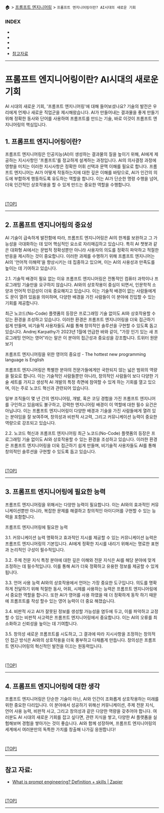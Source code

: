 🏠 > [프롬프트 엔지니어링](../) > `프롬프트 엔지니어링이란? AI시대의 새로운 기회`

### INDEX

- []()
- []()
- []()
- []()
- [참고자료](#참고자료) 

---
# 프롬프트 엔지니어링이란? AI시대의 새로운 기회
AI 시대의 새로운 기회, '프롬프트 엔지니어링'에 대해 들어보셨나요? 기술의 발전은 우리에게 언제나 새로운 직업군을 제시해왔습니다. AI가 만들어내는 결과물을 좋게 만들기 위해 정확한 동사와 단어를 사용하여 프롬프트를 만드는 기술, 바로 이것이 프롬프트 엔지니어링의 핵심입니다.

## 1. 프롬프트 엔지니어링이란?
프롬프트 엔지니어링은 인공지능(AI)이 생성하는 결과물의 질을 높이기 위해, AI에게 제공하는 지시사항인 '프롬프트'를 정교하게 설계하는 과정입니다. AI의 의사결정 과정에 영향을 미치는 이러한 지시사항은 정확한 어휘 선택과 문맥 이해를 필요로 합니다. 프롬프트 엔지니어는 AI가 어떻게 작동하는지에 대한 깊은 이해를 바탕으로, AI가 인간의 의도에 부합하게 행동하도록 유도하는 역할을 합니다. 이는 AI가 단순한 명령 수행을 넘어, 더욱 인간적인 상호작용을 할 수 있게 만드는 중요한 역할을 수행합니다.

<br/>

[[TOP]](#index)

---
## 2. 프롬프트 엔지니어링의 중요성
AI 기술이 급속하게 발전함에 따라, 프롬프트 엔지니어링은 AI의 한계를 보완하고 그 가능성을 극대화하는 데 있어 핵심적인 요소로 자리매김하고 있습니다. 특히 AI 챗봇과 같은 대화형 AI에서는 문법적 정확성뿐만 아니라 사용자의 의도를 정확히 파악하고 적절한 반응을 제시하는 것이 중요합니다. 이러한 과제를 수행하기 위해 프롬프트 엔지니어는 AI의 '언어적 이해력'을 향상시키는 데 집중하고 있으며, 이는 AI의 사용성과 만족도를 높이는 데 기여하고 있습니다.

2.1. 기술적 배경이 필요 없는 이유
프롬프트 엔지니어링은 전통적인 컴퓨터 과학이나 프로그래밍 기술만을 요구하지 않습니다. AI와의 상호작용이 중심이 되면서, 인문학적 소양과 언어적 민감성이 더욱 중요해지고 있습니다. 이는 기술적 배경이 없는 사람들에게도 문이 열려 있음을 의미하며, 다양한 배경을 가진 사람들이 이 분야에 진입할 수 있는 기회를 제공합니다.

최근 노코드(No-Code) 플랫폼의 등장은 프로그래밍 기술 없이도 AI와 상호작용할 수 있는 환경을 조성하고 있습니다. 이러한 환경은 프롬프트 엔지니어링을 더욱 접근하기 쉽게 만들며, 비기술적 사용자들도 AI를 통해 창의적인 솔루션을 구현할 수 있도록 돕고 있습니다. Andrej Karpathy가 2023년 1월에 언급한 바와 같이, "가장 인기 있는 새 프로그래밍 언어는 영어"라는 말은 이 분야의 접근성과 중요성을 강조합니다. 트위터 원문 보기

프롬프트 엔지니어링을 위한 영어의 중요성 - The hottest new programming language is English

프롬프트 엔지니어링은 특별한 분야의 전문가들에게만 국한되지 않는 넓은 범위의 역량을 필요로 합니다. 이는 기술적인 사람들뿐만 아니라, 창의적인 사람들이 보다 다양한 기술 세트를 가지고 생성적 AI 개발의 특정 측면에 참여할 수 있게 하는 기회를 열고 있으며, 이는 주로 노코드 혁신과 관련되어 있습니다.

일부 조직들이 몇 년 간의 엔지니어링, 개발, 혹은 코딩 경험을 가진 프롬프트 엔지니어를 구인하고 있음에도 불구하고, 강력한 엔지니어링 배경이 이 역할에 대한 필수 요건은 아닙니다. 이는 프롬프트 엔지니어링이 다양한 배경과 기술을 가진 사람들에게 열려 있는 분야임을 잘 보여주며, 창의성과 비판적 사고력, 그리고 커뮤니케이션 능력이 중요한 역량으로 강조되고 있습니다.

2.2. 노코드 혁신과 프롬프트 엔지니어링
최근 노코드(No-Code) 플랫폼의 등장은 프로그래밍 기술 없이도 AI와 상호작용할 수 있는 환경을 조성하고 있습니다. 이러한 환경은 프롬프트 엔지니어링을 더욱 접근하기 쉽게 만들며, 비기술적 사용자들도 AI를 통해 창의적인 솔루션을 구현할 수 있도록 돕고 있습니다.

<br/>

[[TOP]](#index)

---
## 3. 프롬프트 엔지니어링에 필요한 능력
프롬프트 엔지니어링을 위해서는 다양한 능력이 필요합니다. 이는 AI와의 효과적인 커뮤니케이션뿐만 아니라, 복잡한 문제를 해결하고 창의적인 아이디어를 구현할 수 있는 능력을 포함합니다.

프롬프트 엔지니어링에 필요한 능력

3.1. 커뮤니케이션 능력
명확하고 효과적인 지시를 제공할 수 있는 커뮤니케이션 능력은 프롬프트 엔지니어링의 기본입니다. AI에게 정확한 지시를 내리기 위해서는 명료한 표현과 논리적인 구성이 필수적입니다.

3.2. 주제 전문 지식
특정 분야에 대한 깊은 이해와 전문 지식은 AI를 해당 분야에 맞게 조정하는 데 필수적입니다. 이를 통해 AI가 더욱 정확하고 유용한 정보를 제공할 수 있게 됩니다.

3.3. 언어 사용 능력
AI와의 상호작용에서 언어는 가장 중요한 도구입니다. 의도를 명확하게 전달하기 위해 적절한 동사, 어휘, 시제를 사용하는 능력은 프롬프트 엔지니어링에서 중요한 역할을 합니다. 또한 AI가 영어를 사용 하였을 때 더 정확하게 동작 하기 때문에 프롬프트를 작성 할수 있는 영어 능력이 더 중요 해졌습니다.

3.4. 비판적 사고
AI가 잘못된 정보를 생성할 가능성을 염두에 두고, 이를 파악하고 교정할 수 있는 비판적 사고력은 프롬프트 엔지니어링에서 중요합니다. 이는 AI의 오류를 최소화하고 신뢰성을 높이는 데 기여합니다.

3.5. 창의성
새로운 프롬프트를 시도하고, 그 결과에 따라 지시사항을 조정하는 창의적인 접근 방식은 AI와의 상호작용을 더욱 풍부하고 다채롭게 만듭니다. 창의성은 프롬프트 엔지니어링의 혁신적인 발전을 이끄는 원동력입니다.

<br/>

[[TOP]](#index)

---
## 4. 프롬프트 엔지니어링에 대한 생각
프롬프트 엔지니어링은 단순한 기술이 아닌, AI와 인간이 조화롭게 상호작용하는 미래를 위한 중요한 다리입니다. 이 분야에서 성공하기 위해선 커뮤니케이션, 주제 전문 지식, 언어 사용 능력, 비판적 사고, 그리고 창의성과 같은 다양한 역량을 갖추어야 합니다. 여러분도 AI 시대의 새로운 기회를 잡고 싶다면, 관련 지식을 쌓고, 다양한 AI 플랫폼을 실험해보며 경험을 쌓아가는 것이 좋습니다. AI와 함께 성장하며, 프롬프트 엔지니어링의 세계에서 여러분만의 독특한 가치를 창출해 나가길 응원합니다!

<br/>

[[TOP]](#index)

---
## 참고 자료: 
- [What is prompt engineering? Definition + skills | Zapier](https://zapier.com/blog/prompt-engineering/)

<br/>

[[TOP]](#index)

---